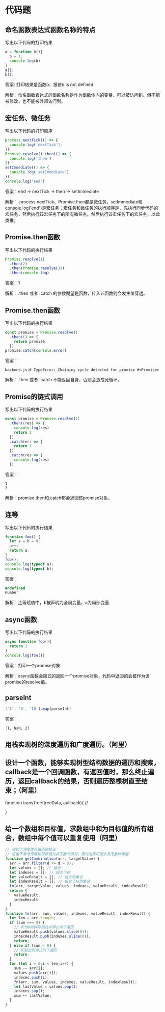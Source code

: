 # 代码题
## 命名函数表达式函数名称的特点

写出以下代码的打印结果
```js
a = function b(){
  b = 1;
  console.log(b)
}
a();
b();
```
答案: 打印结果是函数b，报错b is not defined

解析：命名函数表达式的函数名称是作为函数体内的变量，可以被访问到，但不能被修改，也不能被外部访问到。

## 宏任务、微任务

写出以下代码的打印顺序
```js
process.nextTick(() => {
  console.log('nextTick');
})
Promise.resolve().then(() => {
  console.log('then')
})
setImmediate(() => {
  console.log('setImmediate')
})
console.log('end')
```
答案：end -> nextTick -> then -> setImmediate

解析： process.nextTick、Promise.then都是微任务，setImmediate和console.log('end')是宏任务；宏任务和微任务的执行顺序是，先执行同步代码的宏任务，然后执行该宏任务下的所有微任务，然后执行该宏任务下的宏任务，以此类推。

## Promise.then函数

写出以下代码的执行结果
```js
Promise.resolve(1)
  .then(2)
  .then(Promise.resolve(3))
  .then(console.log)
```
答案：1

解析：.then 或者 .catch 的参数期望是函数，传入非函数则会发生值穿透。

## Promise.then函数

写出以下代码的执行结果
```js
const promise = Promise.resolve()
  .then(() => {
    return promise
  })
promise.catch(console.error)
```
答案：
```
backend.js:6 TypeError: Chaining cycle detected for promise #<Promise>
```

解析：.then 或者 .catch 不能返回自身，否则会造成死循环。

## Promise的链式调用

写出以下代码的执行结果
```js
const promise = Promise.resolve(1)
  .then((res) => {
    console.log(res)
    return 2
  })
  .catch(err => {
    return 3
  })
  .catch(res => {
    console.log(res)
  })
```
答案：
```
1
2
```
解析：promise.then和.catch都会返回该promise对象。

## 连等

写出以下代码的执行结果
```js
function foo() {
  let a = b = 0;
  a++;
  return a;
}
foo();
console.log(typeof a);
console.log(typeof b);
```
答案：
```js
undefined
number
```
解析：连等赋值中，b被声明为全局变量，a为局部变量

## async函数

写出以下代码的执行结果
```js
async function foo(){
  return 1
}
console.log(foo())
```
答案：打印一个promise对象

解析：async函数会隐式的返回一个promise对象，代码中返回的会被作为该promise的resolve值。

## parseInt

```js
['1', '3', '10'].map(parseInt)
```
答案：
```
[1, NaN, 2]
```

## 用栈实现树的深度遍历和广度遍历。（阿里）






## 设计一个函数，能够实现树型结构数据的遍历和搜索，callback是一个回调函数，有返回值时，那么终止遍历，返回callback的结果，否则遍历整棵树直至结束；（阿里）
function transTree(treeData, callback){
// 


}


## 给一个数组和目标值，求数组中和为目标值的所有组合，数组中每个值可以重复使用（阿里）
```js
// 用到了深度优先遍历的算法
// 这里不考虑元素和目标值为非正数的情况，因为这样可能会有无数种可能
function getCombination(arr, targetValue) {
  arr = arr.filter(d => d > 0);
  let values = []; // 组合
  let indexes = []; // 组合下标
  let valueResult = []; // 组合的集合
  let indexResult = []; // 组合下标的集合
  fn(arr, targetValue, values, indexes, valueResult, indexResult);
  return {
    valueResult,
    indexResult
  }
}
function fn(arr, sum, values, indexes, valueResult, indexResult) {
  let len = arr.length;
  if (sum === 0) {
    // 和为0则保存组合并停止向下遍历
    valueResult.push(values.slice(0));
    indexResult.push(indexes.slice(0));
    return;
  } else if (sum < 0) {
    // 和超出则停止向下遍历
    return;
  }
  for (let i = 0;i < len;i++) {
    sum -= arr[i];
    values.push(arr[i]);
    indexes.push(i);
    fn(arr, sum, values, indexes, valueResult, indexResult);
    let lastValue = values.pop();
    indexes.pop();
    sum += lastValue;
  }
}
```